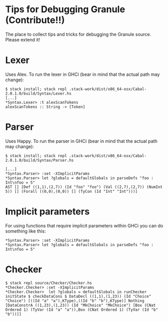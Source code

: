 # Tips for Debugging Granule (Contribute!!)

The place to collect tips and tricks for debugging the Granule source. Please extend it!

# Lexer

Uses Alex. To run the lexer in GHCi (bear in mind that the actual path may change):

```
$ stack install; stack repl .stack-work/dist/x86_64-osx/Cabal-2.0.1.0/build/Syntax/Lexer.hs
[...]
*Syntax.Lexer> :t alexScanTokens
alexScanTokens :: String -> [Token]
```

# Parser

Uses Happy. To run the parser in GHCi (bear in mind that the actual path may change):

```
$ stack install; stack repl .stack-work/dist/x86_64-osx/Cabal-2.0.1.0/build/Syntax/Parser.hs

[...]
*Syntax.Parser> :set -XImplicitParams
*Syntax.Parser> let ?globals = defaultGlobals in parseDefs "foo : Int\nfoo = 5"
AST [] [Def ((1,1),(2,7)) (Id "foo" "foo") (Val ((2,7),(2,7)) (NumInt 5)) [] (Forall ((0,0),(0,0)) [] (TyCon (Id "Int" "Int")))]
```

# Implicit parameters

For using functions that require implicit parameters within GHCi you can do something like this:

```
*Syntax.Parser> :set -XImplicitParams
*Syntax.Parser> let ?globals = defaultGlobals in parseDefs "foo : Int\nfoo = 5"
```

# Checker

```
$ stack repl source/Checker/Checker.hs
*Checker.Checker> :set -XImplicitParams
*Checker.Checker>  let ?globals = defaultGlobals in runChecker initState $ checkDataCons $ DataDecl ((1,1),(1,23)) (Id "Choice" "Choice") [((Id "a" "a"),KType),((Id "b" "b"),KType)] Nothing [DataConstrA ((1,23),(1,23)) (Id "MkChoice" "MkChoice") [Box (CNat Ordered 1) (TyVar (Id "a" "a")),Box (CNat Ordered 1) (TyVar (Id "b" "b"))]]
```
